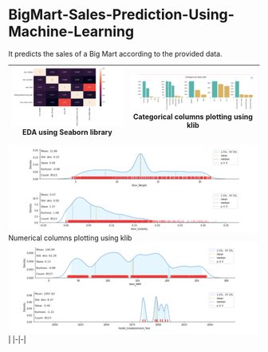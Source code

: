 # BigMart-Sales-Prediction-Using-Machine-Learning
 It predicts the sales of a Big Mart according to the provided data.
 
 ![screenshot](https://github.com/SAM6358/BigMart-Sales-Prediction-Using-Machine-Learning/blob/main/Screenshots/Screenshot%202022-08-26%20021501.png) EDA using Seaborn library | ![screenshot](https://github.com/SAM6358/BigMart-Sales-Prediction-Using-Machine-Learning/blob/main/Screenshots/Screenshot%202022-08-26%20021610.png) Categorical columns plotting using klib |
|-|-|

 ![screenshot](https://github.com/SAM6358/BigMart-Sales-Prediction-Using-Machine-Learning/blob/main/Screenshots/Screenshot%202022-08-26%20021709.png) Numerical columns plotting using klib ![screenshot](https://github.com/SAM6358/BigMart-Sales-Prediction-Using-Machine-Learning/blob/main/Screenshots/Screenshot%202022-08-26%20021809.png)  |
|-|-|
